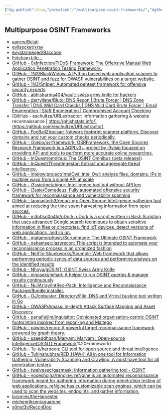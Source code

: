 ```yaml
---
{"dg-publish":true,"permalink":"/multipurpose-osint-frameworks/","dgShowBacklinks":true,"dgShowLocalGraph":true}
---
```



## Multipurpose OSINT Frameworks
- [aancw/Belati](https://github.com/aancw/Belati)
- [evilsocket/xray](https://github.com/evilsocket/xray)
- [evyatarmeged/Raccoon](https://github.com/evyatarmeged/Raccoon)
- [Fetching title...](https://github.com/SharadKumar97/OSINT-SPY)
- [GitHub - 0xInfection/TIDoS-Framework: The Offensive Manual Web Application Penetration Testing Framework.](https://github.com/0xInfection/TIDoS-Framework)
- [GitHub - 1N3/BlackWidow: A Python based web application scanner to gather OSINT and fuzz for OWASP vulnerabilities on a target website.](https://github.com/1N3/BlackWidow)
- [GitHub - 1N3/Sn1per: Automated pentest framework for offensive security experts](https://github.com/1N3/Sn1per)
- [GitHub - abhisharma404/vault: swiss army knife for hackers](https://github.com/abhisharma404/vault)
- [GitHub - darryllane/Bluto: DNS Recon | Brute Forcer | DNS Zone Transfer | DNS Wild Card Checks | DNS Wild Card Brute Forcer | Email Enumeration | Staff Enumeration | Compromised Account Checking](https://github.com/darryllane/Bluto)
- [GitHub - eschultze/URLextractor: Information gathering & website reconnaissance | https://phishstats.info/](https://github.com/eschultze/URLextractor)
- [GitHub - FooBallZ/pulsar: Network footprint scanner platform. Discover domains and run your custom checks periodically.](https://github.com/FooBallZ/pulsar)
- [GitHub - i3visio/osrframework: OSRFramework, the Open Sources Research Framework is a AGPLv3+ project by i3visio focused on providing API and tools to perform more accurate online researches.](https://github.com/i3visio/osrframework)
- [GitHub - InQuest/omnibus: The OSINT Omnibus (beta release)](beta%20release))
- [GitHub - InQuest/ThreatIngestor: Extract and aggregate threat intelligence.](https://github.com/InQuest/ThreatIngestor)
- [GitHub - intelowlproject/IntelOwl: Intel Owl: analyze files, domains, IPs in multiple ways from a single API at scale](https://github.com/intelowlproject/IntelOwl)
- [GitHub - j3ssie/metabigor: Intelligence tool but without API key](https://github.com/j3ssie/metabigor)
- [GitHub - j3ssie/Osmedeus: Fully automated offensive security framework for reconnaissance and vulnerability scanning](https://github.com/j3ssie/Osmedeus)
- [GitHub - lanmaster53/recon-ng: Open Source Intelligence gathering tool aimed at reducing the time spent harvesting information from open sources.](https://github.com/lanmaster53/recon-ng)
- [GitHub - m3n0sd0n4ld/uDork: uDork is a script written in Bash Scripting that uses advanced Google search techniques to obtain sensitive information in files or directories, find IoT devices, detect versions of web applications, and so on.](https://github.com/m3n0sd0n4ld/uDork)
- [GitHub - matamorphosis/Scrummage: The Ultimate OSINT Framework](https://github.com/matamorphosis/Scrummage)
- [GitHub - nahamsec/lazyrecon: This script is intended to automate your reconnaissance process in an organized fashion](https://github.com/nahamsec/lazyrecon)
- [GitHub - Netflix-Skunkworks/Scumblr: Web framework that allows performing periodic syncs of data sources and performing analysis on the identified results](https://github.com/Netflix/Scumblr)
- [GitHub - Nhoya/gOSINT: OSINT Swiss Army Knife](https://github.com/Nhoya/gOSINT)
- [GitHub - ninoseki/mihari: A helper to run OSINT queries & manage results continuously](https://github.com/ninoseki/mihari)
- [GitHub - NullArray/IntRec-Pack: Intelligence and Reconnaissance Package/Bundle installer.](https://github.com/NullArray/IntRec-Pack)
- [GitHub - OJ/gobuster: Directory/File, DNS and VHost busting tool written in Go](https://github.com/OJ/gobuster)
- [GitHub - OWASP/Amass: In-depth Attack Surface Mapping and Asset Discovery](https://github.com/OWASP/Amass)
- [GitHub - penafieljlm/inquisitor: Opinionated organisation-centric OSINT footprinting inspired from recon-ng and Maltego](https://github.com/penafieljlm/inquisitor)
- [GitHub - pownjs/recon: A powerful target reconnaissance framework powered by graph theory.](https://github.com/pownjs/recon)
- [GitHub - saeeddhqan/Maryam: Maryam : Open-source Intelligence(OSINT) Framework](OSINT)%20Framework)
- [GitHub - Te-k/harpoon: CLI tool for open source and threat intelligence](https://github.com/Te-k/harpoon)
- [GitHub - Tuhinshubhra/RED_HAWK: All in one tool for Information Gathering, Vulnerability Scanning and Crawling. A must have tool for all penetration testers](https://github.com/Tuhinshubhra/RED_HAWK)
- [GitHub - twelvesec/gasmask: Information gathering tool - OSINT](https://github.com/twelvesec/gasmask)
- [GitHub - yogeshojha/rengine: reNgine is an automated reconnaissance framework meant for gathering information during penetration testing of web applications. reNgine has customizable scan engines, which can be used to scan the websites, endpoints, and gather information.](https://github.com/yogeshojha/rengine)
- [laramies/theHarvester](https://github.com/laramies/theHarvester)
- [michenriksen/aquatone](https://github.com/michenriksen/aquatone)
- [s0md3v/ReconDog](https://github.com/s0md3v/ReconDog)
